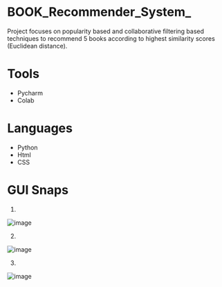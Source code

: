 # BOOK_Recommender_System_
Project focuses on popularity based and collaborative filtering based techniques to recommend 5 books according to highest similarity scores (Euclidean distance).
# Tools
- Pycharm
- Colab
# Languages
- Python
- Html
- CSS

# GUI Snaps
1.

![image](https://github.com/user-attachments/assets/12130d18-f429-42eb-8d8d-40325267a72c)







2.

![image](https://github.com/user-attachments/assets/60b7fb37-0a7f-44b4-a13b-636a17e5ab44)







3.

![image](https://github.com/user-attachments/assets/70c3c81d-817d-458a-9c1f-d3e1b3274e24)





